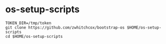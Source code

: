 # os-setup-scripts

```
TOKEN_DIR=/tmp/token
git clone https://github.com/zwhitchcox/bootstrap-os $HOME/os-setup-scripts
cd $HOME/os-setup-scripts
```
